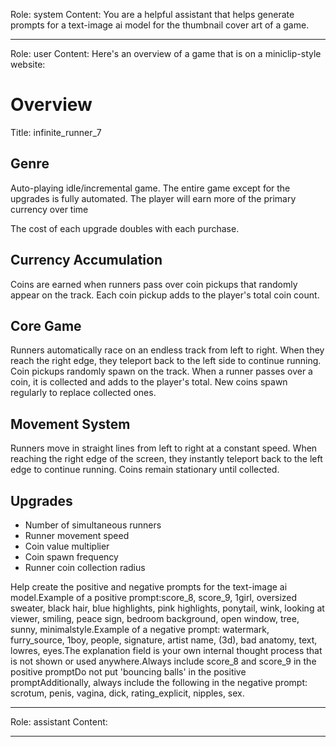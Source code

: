Role: system
Content: You are a helpful assistant that helps generate prompts for a text-image ai model for the thumbnail cover art of a game.
__________________
Role: user
Content: Here's an overview of a game that is on a miniclip-style website:
# Overview
Title: infinite_runner_7

## Genre
Auto-playing idle/incremental game. The entire game except for the upgrades is fully automated. The player will earn more of the primary currency over time

The cost of each upgrade doubles with each purchase.

## Currency Accumulation
Coins are earned when runners pass over coin pickups that randomly appear on the track. Each coin pickup adds to the player's total coin count.

## Core Game
Runners automatically race on an endless track from left to right. When they reach the right edge, they teleport back to the left side to continue running. Coin pickups randomly spawn on the track. When a runner passes over a coin, it is collected and adds to the player's total. New coins spawn regularly to replace collected ones.

## Movement System
Runners move in straight lines from left to right at a constant speed. When reaching the right edge of the screen, they instantly teleport back to the left edge to continue running. Coins remain stationary until collected.

## Upgrades
- Number of simultaneous runners
- Runner movement speed
- Coin value multiplier 
- Coin spawn frequency
- Runner coin collection radius

Help create the positive and negative prompts for the text-image ai model.Example of a positive prompt:score_8, score_9, 1girl, oversized sweater, black hair, blue highlights, pink highlights, ponytail, wink, looking at viewer, smiling, peace sign, bedroom background, open window, tree, sunny, minimalstyle.Example of a negative prompt: watermark, furry_source, 1boy, people, signature, artist name, (3d), bad anatomy, text, lowres, eyes.The explanation field is your own internal thought process that is not shown or used anywhere.Always include score_8 and score_9 in the positive promptDo not put 'bouncing balls' in the positive promptAdditionally, always include the following in the negative prompt: scrotum, penis, vagina, dick, rating_explicit, nipples, sex.
__________________
Role: assistant
Content: 
__________________
